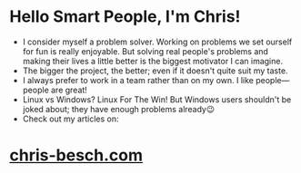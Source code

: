# Hello Smart People, I'm Chris!
- I consider myself a problem solver.
  Working on problems we set ourself for fun is really enjoyable.
  But solving real people's problems and making their lives a little better is the biggest motivator I can imagine.
- The bigger the project, the better; even if it doesn't quite suit my taste.
- I always prefer to work in a team rather than on my own.
  I like people—people are great!
- Linux vs Windows? Linux For The Win! But Windows users shouldn't be joked about; they have enough problems already😉
- Check out my articles on:

# [chris-besch.com](https://chris-besch.com)
